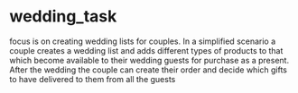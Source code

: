 # wedding_task
focus is on creating wedding lists for couples. In a simplified scenario a couple creates a wedding list and adds different types of products to that which become available to their wedding guests for purchase as a present. After the wedding the couple can create their order and decide which gifts to have delivered to them from all the guests

